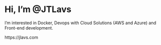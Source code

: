 
<h1> Hi, I’m @JTLavs</h1>
<p>I’m interested in Docker, Devops with Cloud Solutions (AWS and Azure) and Front-end development.</p>
https://jlavs.com
